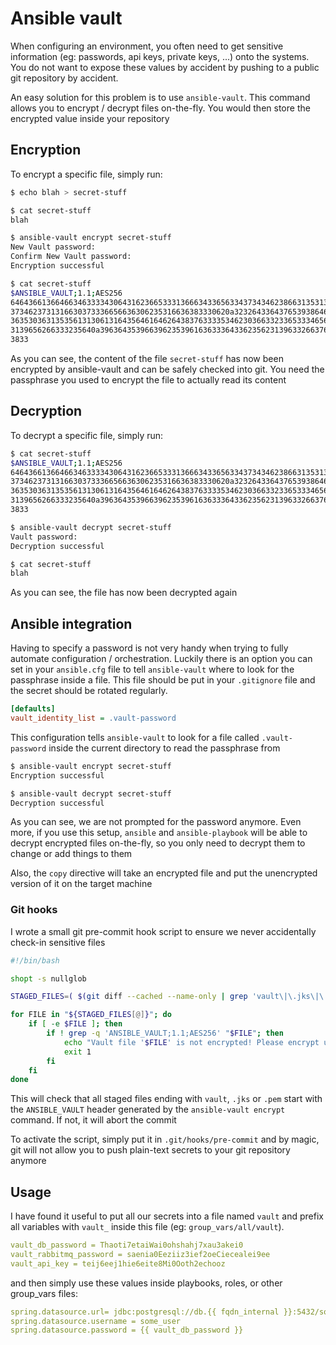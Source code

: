 # Ansible vault

When configuring an environment, you often need to get sensitive information (eg: passwords, api keys, private keys, ...) onto the systems. You do not want to expose these values by accident by pushing to a public git repository by accident.

An easy solution for this problem is to use `ansible-vault`. This command allows you to encrypt / decrypt files on-the-fly. You would then store the encrypted value inside your repository

## Encryption

To encrypt a specific file, simply run:

```bash
$ echo blah > secret-stuff

$ cat secret-stuff
blah

$ ansible-vault encrypt secret-stuff
New Vault password:
Confirm New Vault password:
Encryption successful

$ cat secret-stuff
$ANSIBLE_VAULT;1.1;AES256
64643661366466346333343064316236653331366634336563343734346238663135313732363634
3734623731316630373336656636306235316636383330620a323264336437653938646632393232
36353036313535613130613164356461646264383763333534623036633233653334656634653837
3139656266333235640a396364353966396235396163633364336235623139633266376230653938
3833
```

As you can see, the content of the file `secret-stuff` has now been encrypted by ansible-vault and can be safely checked into git. You need the passphrase you used to encrypt the file to actually read its content


## Decryption

To decrypt a specific file, simply run:

```bash
$ cat secret-stuff
$ANSIBLE_VAULT;1.1;AES256
64643661366466346333343064316236653331366634336563343734346238663135313732363634
3734623731316630373336656636306235316636383330620a323264336437653938646632393232
36353036313535613130613164356461646264383763333534623036633233653334656634653837
3139656266333235640a396364353966396235396163633364336235623139633266376230653938
3833

$ ansible-vault decrypt secret-stuff
Vault password:
Decryption successful

$ cat secret-stuff
blah
```

As you can see, the file has now been decrypted again


## Ansible integration

Having to specify a password is not very handy when trying to fully automate configuration / orchestration. Luckily there is an option you can set in your `ansible.cfg` file to tell `ansible-vault` where to look for the passphrase inside a file. This file should be put in your `.gitignore` file and the secret should be rotated regularly.

```ini
[defaults]
vault_identity_list = .vault-password
``` 

This configuration tells `ansible-vault` to look for a file called `.vault-password` inside the current directory to read the passphrase from

```bash
$ ansible-vault encrypt secret-stuff
Encryption successful

$ ansible-vault decrypt secret-stuff
Decryption successful
```

As you can see, we are not prompted for the password anymore. Even more, if you use this setup, `ansible` and `ansible-playbook` will be able to decrypt encrypted files on-the-fly, so you only need to decrypt them to change or add things to them

Also, the `copy` directive will take an encrypted file and put the unencrypted version of it on the target machine


### Git hooks

I wrote a small git pre-commit hook script to ensure we never accidentally check-in sensitive files

```bash
#!/bin/bash

shopt -s nullglob

STAGED_FILES=( $(git diff --cached --name-only | grep 'vault\|\.jks\|\.pem$' ) )

for FILE in "${STAGED_FILES[@]}"; do
	if [ -e $FILE ]; then
		if ! grep -q 'ANSIBLE_VAULT;1.1;AES256' "$FILE"; then
			echo "Vault file '$FILE' is not encrypted! Please encrypt using 'ansible-vault encrypt $FILE' before commit!"
			exit 1
		fi
	fi
done
```

This will check that all staged files ending with `vault`, `.jks` or `.pem` start with the `ANSIBLE_VAULT` header generated by the `ansible-vault encrypt` command. If not, it will abort the commit

To activate the script, simply put it in `.git/hooks/pre-commit` and by magic, git will not allow you to push plain-text secrets to your git repository anymore


## Usage

I have found it useful to put all our secrets into a file named `vault` and prefix all variables with `vault_` inside this file (eg: `group_vars/all/vault`).

```yaml
vault_db_password = Thaoti7etaiWai0ohshahj7xau3akei0
vault_rabbitmq_password = saenia0Eeziiz3ief2oeCiecealei9ee
vault_api_key = teij6eej1hie6eite8Mi0Ooth2echooz
```

and then simply use these values inside playbooks, roles, or other group_vars files:

```yaml
spring.datasource.url= jdbc:postgresql://db.{{ fqdn_internal }}:5432/some_db?ApplicationName={{ application }}
spring.datasource.username = some_user
spring.datasource.password = {{ vault_db_password }}

```